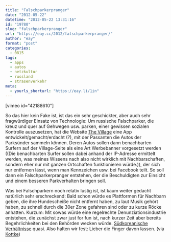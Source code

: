 ```yaml
---
title: "Falschparkerpranger"
date: "2012-05-22"
datetime: "2012-05-22 13:31:16"
id: "19780"
slug: "falschparkerpranger"
url: "https://eay.cc/2012/falschparkerpranger/"
author: "eay"
format: "post"
categories:
  - 0815
tags:
  - apps
  - autos
  - netzkultur
  - russland
  - strasenverkehr
meta:
  - yourls_shorturl: "https://eay.li/1in"
---
```


\[vimeo id="42188610"\]

So das hier kein Fake ist, ist das ein sehr geschickter, aber auch sehr fragwürdiger Einsatz von Technologie: Um russische Falschparker, die kreuz und quer auf Gehwegen usw. parken, einer gewissen sozialen Kontrolle auszusetzen, hat die Website [The Village](http://www.the-village.ru/) eine App entwickelt/gemacht/erdacht (?), mit der Passanten die Autos der Parksünder sammeln können. Deren Autos sollen dann benachbarten Surfern auf der Village-Seite als eine Art Werbebanner vorgesetzt werden ((Die benachbarten Surfer sollen dabei anhand der IP-Adresse ermittelt werden, was meines Wissens nach also nicht wirklich mit Nachbarschaften, sondern eher nur mit ganzen Ortschaften funktionieren würde.)), der sich nur entfernen lässt, wenn man Kennzeichen usw. bei Facebook teilt. So soll dann ein Falschparkerpranger entstehen, der die Beschuldigten zur Einsicht und einem besseren Parkverhalten bringen soll.

Was bei Falschparkern noch relativ lustig ist, ist kaum weiter gedacht natürlich sehr erschreckend: Bald schon würde es Plattformen für Nachbarn geben, die ihre Hundescheiße nicht entfernt haben, zu laut Musik gehört haben, zu schnell durch die 30er Zone gefahren sind oder zu kurze Röcke anhatten. Kurzum: Mit sowas würde eine regelrechte Denunziationsindustrie entstehen, die zunächst zwar just for fun ist, nach kurzer Zeit aber bereits Begehrlichkeiten bei den Behörden wecken würde. [Südkoreanische Verhältnisse](http://www.spiegel.de/netzwelt/netzpolitik/paparazzi-buerger-spitzel-in-suedkorea-a-828842.html) quasi. Also halten wir fest: Lieber die Finger davon lassen. (via [Kottke](http://kottke.org/12/05/douche-parking))
